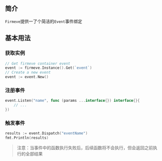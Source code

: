 ## 简介
`Firmeve`提供一了个简洁的`Event`事件绑定

## 基本用法

### 获取实例
```go
// Get firmeve container event
event := firmeve.Instance().Get(`event`)
// Create a new event
event := event.New()
```

### 注册事件
```go
event.Listen("name", func (params ...interface{}) interface{}{
	// ...
})
```

### 触发事件
```go
results := event.Dispatch("eventName")
fmt.Println(results)
```

> 注意：当事件中的函数执行失败后，后续函数将不会执行，但会返回之前执行的全部结果
